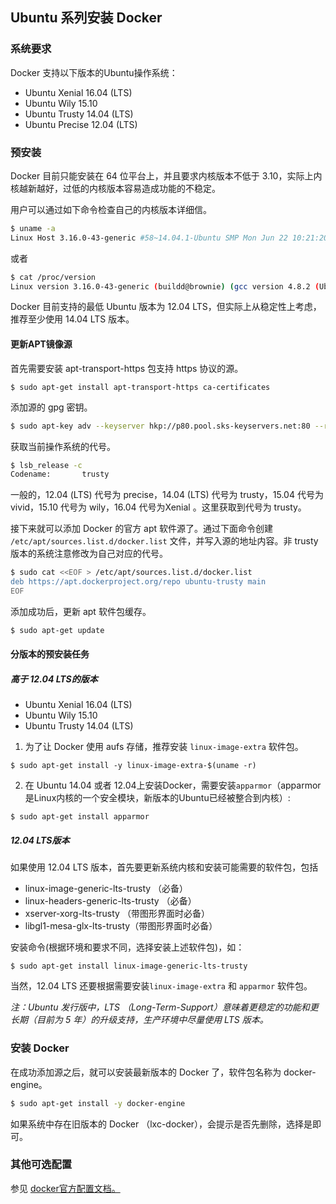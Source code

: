 ## Ubuntu 系列安装 Docker

### 系统要求

Docker 支持以下版本的Ubuntu操作系统：

* Ubuntu Xenial 16.04 (LTS)
* Ubuntu Wily 15.10
* Ubuntu Trusty 14.04 (LTS)
* Ubuntu Precise 12.04 (LTS)

### 预安装
Docker 目前只能安装在 64 位平台上，并且要求内核版本不低于 3.10，实际上内核越新越好，过低的内核版本容易造成功能的不稳定。

用户可以通过如下命令检查自己的内核版本详细信。

```sh
$ uname -a
Linux Host 3.16.0-43-generic #58~14.04.1-Ubuntu SMP Mon Jun 22 10:21:20 UTC 2015 x86_64 x86_64 x86_64 GNU/Linux
```
或者
```sh
$ cat /proc/version
Linux version 3.16.0-43-generic (buildd@brownie) (gcc version 4.8.2 (Ubuntu 4.8.2-19ubuntu1) ) #58~14.04.1-Ubuntu SMP Mon Jun 22 10:21:20 UTC 2015
```

Docker 目前支持的最低 Ubuntu 版本为 12.04 LTS，但实际上从稳定性上考虑，推荐至少使用 14.04 LTS 版本。

#### 更新APT镜像源

首先需要安装 apt-transport-https 包支持 https 协议的源。
```
$ sudo apt-get install apt-transport-https ca-certificates
```

添加源的 gpg 密钥。
```sh
$ sudo apt-key adv --keyserver hkp://p80.pool.sks-keyservers.net:80 --recv-keys 58118E89F3A912897C070ADBF76221572C52609D
```

获取当前操作系统的代号。
```sh
$ lsb_release -c
Codename:       trusty
```

一般的，12.04 (LTS) 代号为 precise，14.04 (LTS) 代号为 trusty，15.04 代号为 vivid，15.10 代号为 wily，16.04 代号为Xenial 。这里获取到代号为 trusty。

接下来就可以添加 Docker 的官方 apt 软件源了。通过下面命令创建 `/etc/apt/sources.list.d/docker.list` 文件，并写入源的地址内容。非 trusty 版本的系统注意修改为自己对应的代号。

```sh
$ sudo cat <<EOF > /etc/apt/sources.list.d/docker.list
deb https://apt.dockerproject.org/repo ubuntu-trusty main
EOF
```

添加成功后，更新 apt 软件包缓存。
```sh
$ sudo apt-get update
```


#### 分版本的预安装任务

##### 高于 12.04 LTS的版本

 - Ubuntu Xenial 16.04 (LTS)
 - Ubuntu Wily 15.10
 - Ubuntu Trusty 14.04 (LTS)


1. 为了让 Docker 使用 aufs 存储，推荐安装 `linux-image-extra` 软件包。
```
$ sudo apt-get install -y linux-image-extra-$(uname -r)
```
2. 在 Ubuntu 14.04 或者 12.04上安装Docker，需要安装`apparmor`（apparmor是Linux内核的一个安全模块，新版本的Ubuntu已经被整合到内核）:
```
$ sudo apt-get install apparmor
```

##### 12.04 LTS版本
如果使用 12.04 LTS 版本，首先要更新系统内核和安装可能需要的软件包，包括 

* linux-image-generic-lts-trusty （必备）
* linux-headers-generic-lts-trusty （必备）
* xserver-xorg-lts-trusty  （带图形界面时必备）
* libgl1-mesa-glx-lts-trusty（带图形界面时必备）

安装命令(根据环境和要求不同，选择安装上述软件包)，如：
```
$ sudo apt-get install linux-image-generic-lts-trusty
```

当然，12.04 LTS 还要根据需要安装`linux-image-extra` 和 `apparmor` 软件包。

*注：Ubuntu 发行版中，LTS （Long-Term-Support）意味着更稳定的功能和更长期（目前为 5 年）的升级支持，生产环境中尽量使用 LTS 版本。*


### 安装 Docker
在成功添加源之后，就可以安装最新版本的 Docker 了，软件包名称为 docker-engine。

```sh
$ sudo apt-get install -y docker-engine
```

如果系统中存在旧版本的 Docker （lxc-docker），会提示是否先删除，选择是即可。

### 其他可选配置
参见 [docker官方配置文档。](https://docs.docker.com/engine/installation/linux/ubuntulinux/)
